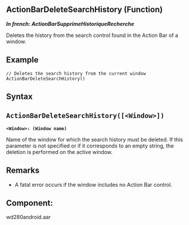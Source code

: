 
## ActionBarDeleteSearchHistory (Function)

***In french: ActionBarSupprimeHistoriqueRecherche***



<a name="XUse"></a>
<a name="Use"></a>
<a name="description"></a>
Deletes the history from the search control found in the Action Bar of a window. 
<a name="Example1"></a>
<a name="sample_code"></a>

## Example


```wl
// Deletes the search history from the current window
ActionBarDeleteSearchHistory()
```

<a name="XSYNTAX"></a>

## Syntax
<a name="SYNTAX1"></a>

`ActionBarDeleteSearchHistory([<Window>])`
---

**`<Window>: (Window name)`**

Name of the window for which the search history must be deleted. If this parameter is not specified or if it corresponds to an empty string, the deletion is performed on the active window. 



<a name="NOTE0"></a>
<a name="NOTE0_1"></a>

## Remarks


- A fatal error occurs if the window includes no Action Bar control.




<a name="XComponent"></a>

## Component:
wd280android.aar
